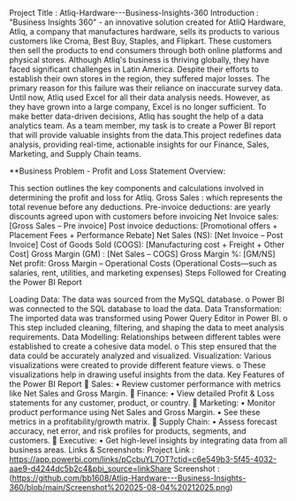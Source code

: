 Project Title :
 Atliq-Hardware---Business-Insights-360
Introduction :
"Business Insights 360" - an innovative solution created for AtliQ Hardware, Atliq, a company that manufactures hardware, sells its products to various customers like Croma, Best Buy, Staples, and Flipkart. These customers then sell the products to end consumers through both online platforms and physical stores. Although Atliq's business is thriving globally, they have faced significant challenges in Latin America. Despite their efforts to establish their own stores in the region, they suffered major losses. The primary reason for this failure was their reliance on inaccurate survey data. Until now, Atliq used Excel for all their data analysis needs. However, as they have grown into a large company, Excel is no longer sufficient. To make better data-driven decisions, Atliq has sought the help of a data analytics team. As a team member, my task is to create a Power BI report that will provide valuable insights from the data.This project redefines data analysis, providing real-time, actionable insights for our Finance, Sales, Marketing, and Supply Chain teams.

**Business Problem - Profit and Loss Statement Overview:

This section outlines the key components and calculations involved in determining the profit and loss for Atliq. Gross Sales : which represents the total revenue before any deductions. Pre-invoice deductions: are yearly discounts agreed upon with customers before invoicing Net Invoice sales: [Gross Sales – Pre invoice] Post invoice deductions: [Promotional offers + Placement Fees + Performance Rebate] Net Sales (NS): [Net Invoice – Post Invoice] Cost of Goods Sold (COGS): [Manufacturing cost + Freight + Other Cost] Gross Margin (GM) : [Net Sales – COGS] Gross Margin %: [GM/NS] Net profit: Gross Margin – Operational Costs (Operational Costs—such as salaries, rent, utilities, and marketing expenses) Steps Followed for Creating the Power BI Report

Loading Data: The data was sourced from the MySQL database. o Power BI was connected to the SQL database to load the data.
Data Transformation:  The imported data was transformed using Power Query Editor in Power BI. o This step included cleaning, filtering, and shaping the data to meet analysis requirements.
Data Modelling:  Relationships between different tables were established to create a cohesive data model. o This step ensured that the data could be accurately analyzed and visualized.
Visualization:  Various visualizations were created to provide different feature views. o These visualizations help in drawing useful insights from the data. Key Features of the Power BI Report 
🔹 Sales: • Review customer performance with metrics like Net Sales and Gross Margin. 
🔹 Finance: • View detailed Profit & Loss statements for any customer, product, or country. 
🔹 Marketing: • Monitor product performance using Net Sales and Gross Margin. • See these metrics in a profitability/growth matrix. 
🔹 Supply Chain: • Assess forecast accuracy, net error, and risk profiles for products, segments, and customers. 
🔹 Executive: • Get high-level insights by integrating data from all business areas.
Links & Screenshots:
Project Link : https://app.powerbi.com/links/pCcbuYL7OT?ctid=c6e549b3-5f45-4032-aae9-d4244dc5b2c4&pbi_source=linkShare
Screenshot : (https://github.com/bb1608/Atliq-Hardware---Business-Insights-360/blob/main/Screenshot%202025-08-04%20212025.png)
